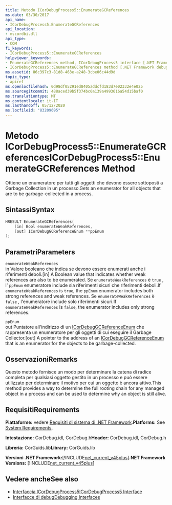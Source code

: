 ```yaml
---
title: Metodo ICorDebugProcess5::EnumerateGCReferences
ms.date: 03/30/2017
api_name:
- ICorDebugProcess5.EnumerateGCReferences
api_location:
- mscordbi.dll
api_type:
- COM
f1_keywords:
- ICorDebugProcess5::EnumerateGCReferences
helpviewer_keywords:
- EnumerateGCReferences method, ICorDebugProcess5 interface [.NET Framework debugging]
- ICorDebugProcess5::EnumerateGCReferences method [.NET Framework debugging]
ms.assetid: 86c397c3-81d8-463e-a248-3cbe06c44d9d
topic_type:
- apiref
ms.openlocfilehash: 0d98df05291ed8405addcfd183d7e02332e4e025
ms.sourcegitcommit: 488aced39b5f374bc0a139a4993616a54d15baf0
ms.translationtype: MT
ms.contentlocale: it-IT
ms.lasthandoff: 05/12/2020
ms.locfileid: "83209695"
---
```

# <a name="icordebugprocess5enumerategcreferences-method"></a><span data-ttu-id="2f894-102">Metodo ICorDebugProcess5::EnumerateGCReferences</span><span class="sxs-lookup"><span data-stu-id="2f894-102">ICorDebugProcess5::EnumerateGCReferences Method</span></span>
<span data-ttu-id="2f894-103">Ottiene un enumeratore per tutti gli oggetti che devono essere sottoposti a Garbage Collection in un processo.</span><span class="sxs-lookup"><span data-stu-id="2f894-103">Gets an enumerator for all objects that are to be garbage-collected in a process.</span></span>  
  
## <a name="syntax"></a><span data-ttu-id="2f894-104">Sintassi</span><span class="sxs-lookup"><span data-stu-id="2f894-104">Syntax</span></span>  
  
```cpp  
HRESULT EnumerateGCReferences(  
    [in] Bool enumerateWeakReferences,
    [out] ICorDebugGCReferenceEnum **ppEnum  
);  
```  
  
## <a name="parameters"></a><span data-ttu-id="2f894-105">Parametri</span><span class="sxs-lookup"><span data-stu-id="2f894-105">Parameters</span></span>  
 `enumerateWeakReferences`  
 <span data-ttu-id="2f894-106">in Valore booleano che indica se devono essere enumerati anche i riferimenti deboli.</span><span class="sxs-lookup"><span data-stu-id="2f894-106">[in] A Boolean value that indicates whether weak references are also to be enumerated.</span></span> <span data-ttu-id="2f894-107">Se `enumerateWeakReferences` è `true` , l' `ppEnum` enumeratore include sia riferimenti sicuri che riferimenti deboli.</span><span class="sxs-lookup"><span data-stu-id="2f894-107">If `enumerateWeakReferences` is `true`, the `ppEnum` enumerator includes both strong references and weak references.</span></span> <span data-ttu-id="2f894-108">Se `enumerateWeakReferences` è `false` , l'enumeratore include solo riferimenti sicuri.</span><span class="sxs-lookup"><span data-stu-id="2f894-108">If `enumerateWeakReferences` is `false`, the enumerator includes only strong references.</span></span>  
  
 `ppEnum`  
 <span data-ttu-id="2f894-109">out Puntatore all'indirizzo di un [ICorDebugGCReferenceEnum](icordebuggcreferenceenum-interface.md) che rappresenta un enumeratore per gli oggetti di cui eseguire il Garbage Collector.</span><span class="sxs-lookup"><span data-stu-id="2f894-109">[out] A pointer to the address of an [ICorDebugGCReferenceEnum](icordebuggcreferenceenum-interface.md) that is an enumerator for the objects to be garbage-collected.</span></span>  
  
## <a name="remarks"></a><span data-ttu-id="2f894-110">Osservazioni</span><span class="sxs-lookup"><span data-stu-id="2f894-110">Remarks</span></span>  
 <span data-ttu-id="2f894-111">Questo metodo fornisce un modo per determinare la catena di radice completa per qualsiasi oggetto gestito in un processo e può essere utilizzato per determinare il motivo per cui un oggetto è ancora attivo.</span><span class="sxs-lookup"><span data-stu-id="2f894-111">This method provides a way to determine the full rooting chain for any managed object in a process and can be used to determine why an object is still alive.</span></span>  
  
## <a name="requirements"></a><span data-ttu-id="2f894-112">Requisiti</span><span class="sxs-lookup"><span data-stu-id="2f894-112">Requirements</span></span>  
 <span data-ttu-id="2f894-113">**Piattaforme:** vedere [Requisiti di sistema di .NET Framework](../../get-started/system-requirements.md).</span><span class="sxs-lookup"><span data-stu-id="2f894-113">**Platforms:** See [System Requirements](../../get-started/system-requirements.md).</span></span>  
  
 <span data-ttu-id="2f894-114">**Intestazione:** CorDebug.idl, CorDebug.h</span><span class="sxs-lookup"><span data-stu-id="2f894-114">**Header:** CorDebug.idl, CorDebug.h</span></span>  
  
 <span data-ttu-id="2f894-115">**Libreria:** CorGuids.lib</span><span class="sxs-lookup"><span data-stu-id="2f894-115">**Library:** CorGuids.lib</span></span>  
  
 <span data-ttu-id="2f894-116">**Versioni .NET Framework:**[!INCLUDE[net_current_v45plus](../../../../includes/net-current-v45plus-md.md)]</span><span class="sxs-lookup"><span data-stu-id="2f894-116">**.NET Framework Versions:** [!INCLUDE[net_current_v45plus](../../../../includes/net-current-v45plus-md.md)]</span></span>  
  
## <a name="see-also"></a><span data-ttu-id="2f894-117">Vedere anche</span><span class="sxs-lookup"><span data-stu-id="2f894-117">See also</span></span>

- [<span data-ttu-id="2f894-118">Interfaccia ICorDebugProcess5</span><span class="sxs-lookup"><span data-stu-id="2f894-118">ICorDebugProcess5 Interface</span></span>](icordebugprocess5-interface.md)
- [<span data-ttu-id="2f894-119">Interfacce di debug</span><span class="sxs-lookup"><span data-stu-id="2f894-119">Debugging Interfaces</span></span>](debugging-interfaces.md)
